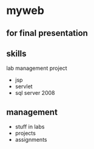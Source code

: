 # myweb
for final presentation
---
## skills
lab management project
 * jsp
 * servlet
 * sql server 2008

 ## management
 * stuff in labs
 * projects
 * assignments
